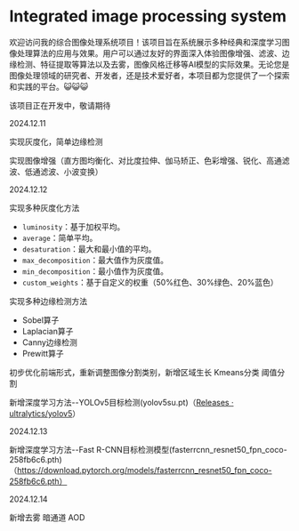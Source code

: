 # Integrated image processing system

欢迎访问我的综合图像处理系统项目！该项目旨在系统展示多种经典和深度学习图像处理算法的应用与效果。用户可以通过友好的界面深入体验图像增强、滤波、边缘检测、特征提取等算法以及去雾，图像风格迁移等AI模型的实际效果。无论您是图像处理领域的研究者、开发者，还是技术爱好者，本项目都为您提供了一个探索和实践的平台。😺😺😺

该项目正在开发中，敬请期待

2024.12.11

实现灰度化，简单边缘检测

实现图像增强（直方图均衡化、对比度拉伸、伽马矫正、色彩增强、锐化、高通滤波、低通滤波、小波变换）



2024.12.12

实现多种灰度化方法

- `luminosity`：基于加权平均。
- `average`：简单平均。
- `desaturation`：最大和最小值的平均。
- `max_decomposition`：最大值作为灰度值。
- `min_decomposition`：最小值作为灰度值。
- `custom_weights`：基于自定义的权重（50%红色、30%绿色、20%蓝色）

实现多种边缘检测方法

- Sobel算子
- Laplacian算子
- Canny边缘检测
- Prewitt算子

初步优化前端形式，重新调整图像分割类别，新增区域生长 Kmeans分类 阈值分割

新增深度学习方法--YOLOv5目标检测(yolov5su.pt)（[Releases · ultralytics/yolov5](https://github.com/ultralytics/yolov5/releases)）



2024.12.13

新增深度学习方法--Fast R-CNN目标检测模型(fasterrcnn_resnet50_fpn_coco-258fb6c6.pth)（https://download.pytorch.org/models/fasterrcnn_resnet50_fpn_coco-258fb6c6.pth）

2024.12.14

新增去雾 暗通道 AOD

